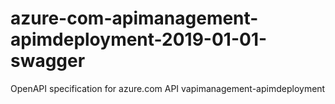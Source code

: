 # azure-com-apimanagement-apimdeployment-2019-01-01-swagger
OpenAPI specification for azure.com API vapimanagement-apimdeployment
